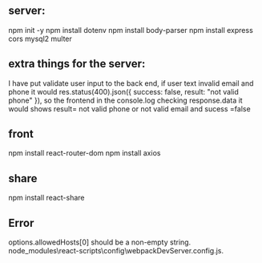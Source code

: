 
## server:
npm init -y
npm install dotenv
npm install body-parser
npm install express cors mysql2 multer
## extra things for the server:
I have put validate user input to the back end, if user text invalid email and phone it would  res.status(400).json({ success: false, result: "not valid phone" }), so the frontend in the console.log checking response.data it would shows result= not valid phone or not valid email and sucess =false


## front
npm install react-router-dom
npm install axios

## share
npm install react-share
## Error
options.allowedHosts[0] should be a non-empty string.
node_modules\react-scripts\config\webpackDevServer.config.js.
